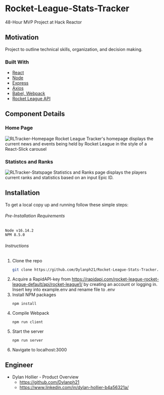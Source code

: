 # Rocket-League-Stats-Tracker
48-Hour MVP Project at Hack Reactor

## Motivation

Project to outline technical skills, organization, and decision making.

### Built With

* [React](https://reactjs.org/)
* [Node](https://nodejs.dev/)
* [Express](https://expressjs.com/)
* [Axios](https://axios-http.com/docs/api_intro)
* [Babel, Webpack](https://webpack.js.org/loaders/babel-loader/)
* [Rocket League API](https://rapidapi.com/rocket-league-rocket-league-default/api/rocket-league1/)



## Component Details
### Home Page
![RLTracker-Homepage](./readme_visuals/RLTracker-Homepage.png)
Rocket League Tracker's homepage displays the current news and events being held by Rocket League in the style of a React-Slick carousel

### Statistcs and Ranks 
![RLTracker-Statspage](./readme_visuals/RLTracker-Statspage.png)
Statistics and Ranks page displays the players current ranks and statistics based on an input Epic ID. 

## Installation


To get a local copy up and running follow these simple steps:
###### Pre-Installation Requirements
    Node v16.14.2
    NPM 8.5.0
###### Instructions
1. Clone the repo
   ```sh
   git clone https://github.com/Dylanph21/Rocket-League-Stats-Tracker.git
   ```
2. Acquire a RapidAPI-key from https://rapidapi.com/rocket-league-rocket-league-default/api/rocket-league1/ by creating an account or logging in. Insert key into example.env and rename file to .env
3. Install NPM packages
   ```sh
   npm install
    ```
3. Compile Webpack
   ```sh
   npm run client
    ```
4. Start the server
   ```sh
   npm run server
    ```
5. Navigate to localhost:3000

## Engineer

* Dylan Hollier - Product Overview
  * https://github.com/Dylanph21
  * https://www.linkedin.com/in/dylan-hollier-b4a56321a/
